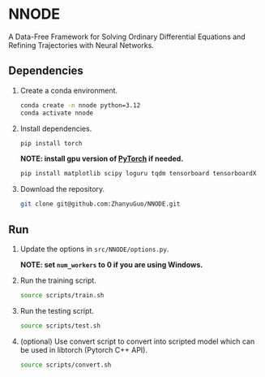# NNODE
A Data-Free Framework for Solving Ordinary Differential Equations and Refining Trajectories with Neural Networks.

## Dependencies
1. Create a conda environment.
    ```bash
    conda create -n nnode python=3.12
    conda activate nnode
    ```

2. Install dependencies.
    ```bash
    pip install torch
    ```
    **NOTE: install gpu version of [PyTorch](https://pytorch.org/get-started/locally/) if needed.**

    ```bash
    pip install matplotlib scipy loguru tqdm tensorboard tensorboardX
    ```

3. Download the repository.
    ```bash
    git clone git@github.com:ZhanyuGuo/NNODE.git
    ```

## Run
1. Update the options in `src/NNODE/options.py`. 
   
   **NOTE: set `num_workers` to 0 if you are using Windows.**

2. Run the training script.
    ```bash
    source scripts/train.sh
    ```

3. Run the testing script.
    ```bash
    source scripts/test.sh
    ```

4. (optional) Use convert script to convert into scripted model which can be used in libtorch (Pytorch C++ API).
    ```bash
    source scripts/convert.sh
    ```
